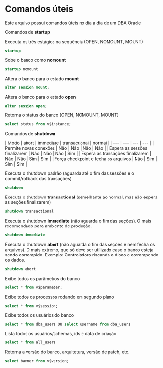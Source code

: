 # Comandos úteis

Este arquivo possui comandos úteis no dia a dia de um DBA Oracle

Comandos de **startup**

Executa os três estágios na sequência (OPEN, NOMOUNT, MOUNT)
```sql
startup 
```

Sobe o banco como **nomount**
```sql
startup nomount
```

Altera o banco para o estado **mount**
```sql
alter session mount;
```

Altera o banco para o estado **open**
```sql
alter session open;
```

Retorna o status do banco (OPEN, NOMOUNT, MOUNT)
```sql
select status from v$instance;
```

Comandos de **shutdown**

| Modo | abort | immediate | transactional | normal |
| --- | --- | --- | --- |
| Permite novas conexões | Não | Não | Não | Não |
| Espera as sessões finalizarem | Não | Não | Não | Sim |
| Espera as transações finalizarem | Não | Não | Sim | Sim |
| Força checkpoint e fecha os arquivos | Não | Sim | Sim | Sim |

Executa o shutdown padrão (aguarda até o fim das sessões e o commit/rollback das transações)
```sql
shutdown 
```

Executa o shutdown **transactional** (semelhante ao normal, mas não espera as seções finalizarem)
```sql
shutdown transactional
```

Executa o shutdown **immediate** (não aguarda o fim das seções). O mais recomendado para ambiente de produção.
```sql
shutdown immediate
```

Executa o shutdown **abort** (não aguarda o fim das seções e nem fecha os arquivos). O mais extremo, que só deve ser utilizado caso o banco esteja sendo corrompido. Exemplo: Controladora riscando o disco e corrompendo os dados.
```sql
shutdown abort
```

Exibe todos os parâmetros do banco
```sql
select * from v$parameter;
```

Exibe todos os processos rodando em segundo plano
```sql
select * from v$session;
```

Exibe todos os usuários do banco
```sql
select * from dba_users OU select username from dba_users
```

Lista todos os usuários/schemas, ids e data de criação
```sql
select * from all_users
```

Retorna a versão do banco, arquitetura, versão de patch, etc.
```sql
select banner from v$version;
```
